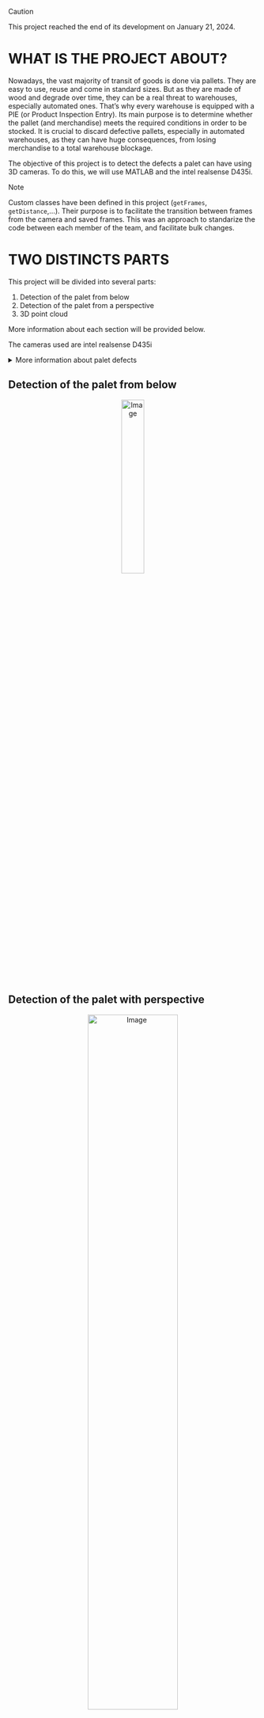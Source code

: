 > [!CAUTION]
> This project reached the end of its development on January 21, 2024.


# WHAT IS THE PROJECT ABOUT?
Nowadays, the vast majority of transit of goods is done via pallets. They are easy to use, reuse and come in standard sizes. But as they are made of wood and degrade over time, they can be a real threat to warehouses, especially automated ones. 
That’s why every warehouse is equipped with a PIE (or Product Inspection Entry). Its main purpose is to determine whether the pallet (and merchandise) meets the required conditions in order to be stocked. It is crucial to discard defective pallets, especially in automated warehouses, as they can have huge consequences, from losing merchandise to a total warehouse blockage.

The objective of this project is to detect the defects a palet can have using 3D cameras. 
To do this, we will use MATLAB and the intel realsense D435i. 

> [!NOTE]
> Custom classes have been defined in this project (```getFrames```, ```getDistance```,...). Their purpose is to facilitate the transition between frames from the camera and saved frames. This was an approach to standarize the code between each member of the team, and facilitate bulk changes.

# TWO DISTINCTS PARTS
This project will be divided into several parts:

1. Detection of the palet from below
2. Detection of the palet from a perspective
3. 3D point cloud

More information about each section will be provided below. 

The cameras used are intel realsense D435i

<details>

<summary>More information about palet defects</summary>

### ALL THE DEFECTS A PALET CAN HAVE

![Raklapok_3_EN_V2](https://github.com/user-attachments/assets/b8ae4ea6-bd8c-49f1-ae6a-81bd0d1aafb4)
<div align="center">Image Source: [dewinter](https://dewinter.hu/standards/)</div>

Palets can have many diferent defects, from missing the EU sign to missing parts of the palet itself. 

In this project we will treat the following defects: 
* Incorrect sizes
* Missing panel

</details>

## Detection of the palet from below
<div align="center">
    <img height="30%" width="30%" alt="Image" src="https://github.com/user-attachments/assets/674588cd-bc12-42d0-ad5e-0a725db13059">
</div>

## Detection of the palet with perspective
<div align="center">
    <img height="60%" width="60%" alt="Image" src="https://github.com/user-attachments/assets/5f1875cf-8dd7-4075-9e44-e8ceb45cc67f">
</div>
One camera will capture the palet using this angle. This will help us identify the following issues: 

1. Incorrect sizes
   - Detecting the squares of the palet, we can identify the palet sizes
2. Missing panel

More information about these codes can be found [here](mahel/readme.md)


# PROTOTYPE
Our goal is to update a Product Inspection Entry point which has the following form: 
<div align="center">
    <img height="50%" width="50%" alt="Image" src="https://github.com/user-attachments/assets/190d18a3-aba0-4b0e-a054-64c58f7a9ebf">
</div>

As we cannot have a real life-size model of this structure in our laboratory, we decided to create a functioning prototype, in which the pallet is turned upside down respect to the PIE:
<div align="center">
    <img height="50%" width="50%" alt="Image" src="https://github.com/user-attachments/assets/70439c9e-9b7f-4d60-ac62-2dedea2599ce">
</div>

The pallet is able to move as it is onto a sliding platform:
<div align="center">
    <img height="30%" width="30%" alt="Image" src="https://github.com/user-attachments/assets/24c04ff5-bd0d-4030-baeb-154ce2c26b61">
</div>

And the cameras are mounted in the top of the prototipe, at a respective angle of 45º
<div align="center">
    <img height="30%" width="30%" alt="Image" src="https://github.com/user-attachments/assets/b329d5b4-302a-4db4-8844-2229e4813a09">
</div>

